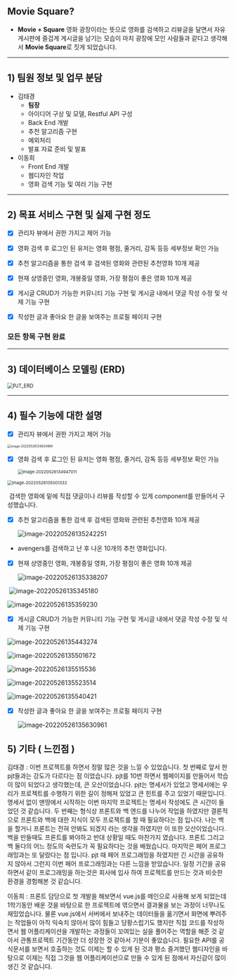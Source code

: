 





## Movie Square? 

- **Movie + Square**  영화 광장이라는 뜻으로 영화를 검색하고 리뷰글을 달면서 자유게시판에 즐겁게 게시글을 남기는 모습이 마치 광장에 모인 사람들과 같다고 생각해서 **Movie Square**로 짓게 되었습니다.

<hr>

## 1) 팀원 정보 및 업무 분담

- 김태경  
    - **팀장**
    - 아이디어 구상 및 모델, Restful API 구성
    - Back End 개발
    - 추천 알고리즘 구현
    - 예외처리
    - 발표 자료 준비 및 발표
- 이동희
    - Front End 개발 
    - 웹디자인 작업 
    - 영화 검색 기능 및 여러 기능 구현

<hr>

## 2) 목표 서비스 구현 및 실제 구현  정도

- [x] 관리자 뷰에서 권한 가지고 제어 가능

- [x] 영화 검색 후 로그인 된 유저는 영화 평점, 줄거리, 감독 등등 세부정보 확인 가능
- [x] 추천 알고리즘을 통한 검색 후 검색된 영화와 관련된 추천영화 10개 제공
- [x] 현재 상영중인 영화, 개봉중일 영화, 가장 평점이 좋은 영화 10개 제공
- [x] 게시글 CRUD가 가능한 커뮤니티 기능 구현 및 게시글 내에서 댓글 작성 수정 및 삭제 기능 구현
- [x] 작성한 글과 좋아요 한 글을 보여주는 프로필 페이지 구현

### 	모든 항목 구현 완료

<hr>

## 3) 데이터베이스 모델링 (ERD) 

 <img src="README.assets/PJT_ERD.png" alt="PJT_ERD" style="zoom: 80%;" />

<hr>

## 4) 필수 기능에 대한 설명

- [x] 관리자 뷰에서 권한 가지고 제어 가능

<img src="README.assets/image-20220526134834994.png" alt="image-20220526134834994" style="zoom: 50%;" />

- [x] 영화 검색 후 로그인 된 유저는 영화 평점, 줄거리, 감독 등등 세부정보 확인 가능

    <img src="README.assets/image-20220526134947011.png" alt="image-20220526134947011" style="zoom: 67%;" />

<img src="README.assets/image-20220526135001332.png" alt="image-20220526135001332" style="zoom: 67%;" />

​		검색한 영화에 밑에 직접 댓글이나 리뷰를 작성할 수 있게 component를 만들어서 구성했습니다.

- [x] 추천 알고리즘을 통한 검색 후 검색된 영화와 관련된 추천영화 10개 제공

    

    ![image-20220526135242251](README.assets/image-20220526135242251.png)

- avengers를 검색하고 난 후 나온 10개의 추천 영화입니다. 

- [x] 현재 상영중인 영화, 개봉중일 영화, 가장 평점이 좋은 영화 10개 제공

    ![image-20220526135338207](README.assets/image-20220526135338207.png)

​	![image-20220526135345180](README.assets/image-20220526135345180.png)

![image-20220526135359230](README.assets/image-20220526135359230.png)

- [x] 게시글 CRUD가 가능한 커뮤니티 기능 구현 및 게시글 내에서 댓글 작성 수정 및 삭제 기능 구현

![image-20220526135443274](README.assets/image-20220526135443274.png)

![image-20220526135501672](README.assets/image-20220526135501672.png)

![image-20220526135515536](README.assets/image-20220526135515536.png)

![image-20220526135523514](README.assets/image-20220526135523514.png)

![image-20220526135540421](README.assets/image-20220526135540421.png)

- [x] 작성한 글과 좋아요 한 글을 보여주는 프로필 페이지 구현

    ![image-20220526135630961](README.assets/image-20220526135630961.png)

## 5) 기타 ( 느낀점 )

김태경 : 이번 프로젝트를 하면서 정말 많은 것을 느낄 수 있었습니다. 첫 번째로 앞서 한 pjt들과는 강도가 다르다는 점 이었습니다. pjt를 10번 하면서 웹페이지를 만들어서 학습이 많이 되었다고 생각했는데, 큰 오산이었습니다. pjt는 명세서가 있었고 명세서에는 우리가 프로젝트를 수행하기 위한 길이 정해져 있었고 큰 힌트를 주고 있었기 때문입니다. 명세서 없이 맨땅에서 시작하는 이번 마지막 프로젝트는 명세서 작성에도 큰 시간이 들었던 것 같습니다. 두 번째는 형식상 프론트와 백 엔드를 나누어 작업을 하였지만 결론적으로 프론트와 백에 대한 지식이 모두 프로젝트를 할 때 필요하다는 점 입니다. 나는 백을 할거니 프론트는 전혀 안봐도 되겠지 라는 생각을 하였지만 이 또한 오산이었습니다. 백을 만들때도 프론트를 봐야하고 반대 상황일 때도 마찬가지 였습니다. 프론트 그리고 백 둘다의 어느 정도의 숙련도가 꼭 필요하다는 것을 배웠습니다. 마지막은 페어 프로그래밍과는 또 달랐다는 점 입니다. pjt 때 페어 프로그래밍을 하였지만 긴 시간을 공유하지 않아서 그런지 이번 페어 프로그래밍과는 다른 느낌을 받았습니다. 일정 기간을 공유하면서 같이 프로그래밍을 하는것은 회사에 입사 하여 프로젝트를 만드는 것과 비슷한 환경을 경험해본 것 같습니다.





이동희 : 프론트 담당으로 첫 개발을 해보면서 vue.js를 메인으로 사용해 보게 되었는데 1학기동안 배운 것을 바탕으로 한 프로젝트에 엮으면서 결과물을 보는 과정이 너무나도 재밌었습니다. 물론 vue.js에서 서버에서 보내주는 데이터들을 옮기면서 화면에 뿌려주는 작업들이 아직 익숙치 않아서 많이 힘들고 당황스럽기도 했지만 직접 코드를 작성하면서 웹 어플리케이션을 개발하는 과정들이 꼬여있는 실을 풀어주는 역할을 해준 것 같아서 관통프로젝트 기간동안 더 성장한 것 같아서 기분이 좋았습니다.  필요한  API를 공식문서를 보면서 호출하는 것도 이제는 할 수 있게 된 것과 평소 즐겨했던 웹디자인을 바탕으로 이제는 직접 그것을 웹 어플리케이션으로 만들 수 있게 된 점에서 자신감이 많이 생긴 것 같습니다. 
